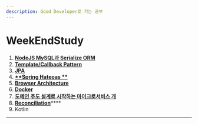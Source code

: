 ```yaml
---
description: Good Developer로 가는 공부
---
```


# WeekEndStudy

1. ****[**NodeJS MySQL과 Serialize ORM**](nodejs-mysql-serialize.md)****
2. ****[**Template/Callback Pattern**](template-callback-pattern.md)****
3. ****[**JPA**](jpa.md)****
4. ****[**Spring Hateoas **](spring-hateoas.md)****
5. ****[**Browser Architecture**](cpu-gpu-memory-and-multi-process.md)****
6. ****[**Docker**](docker.md)****
7. ****[**도메인 주도 설계로 시작하는 마이크로서비스 개**](1.md)****
8. [**Reconciliation**](reconcilation.md)****
9. Kotlin

****
